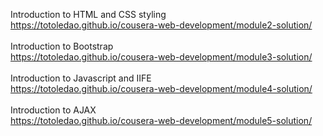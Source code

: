 Introduction to HTML and CSS styling
<br>
https://totoledao.github.io/cousera-web-development/module2-solution/
<br>
<br>
Introduction to Bootstrap
<br>
https://totoledao.github.io/cousera-web-development/module3-solution/
<br>
<br>
Introduction to Javascript and IIFE
<br>
https://totoledao.github.io/cousera-web-development/module4-solution/
<br>
<br>
Introduction to AJAX
<br>
https://totoledao.github.io/cousera-web-development/module5-solution/